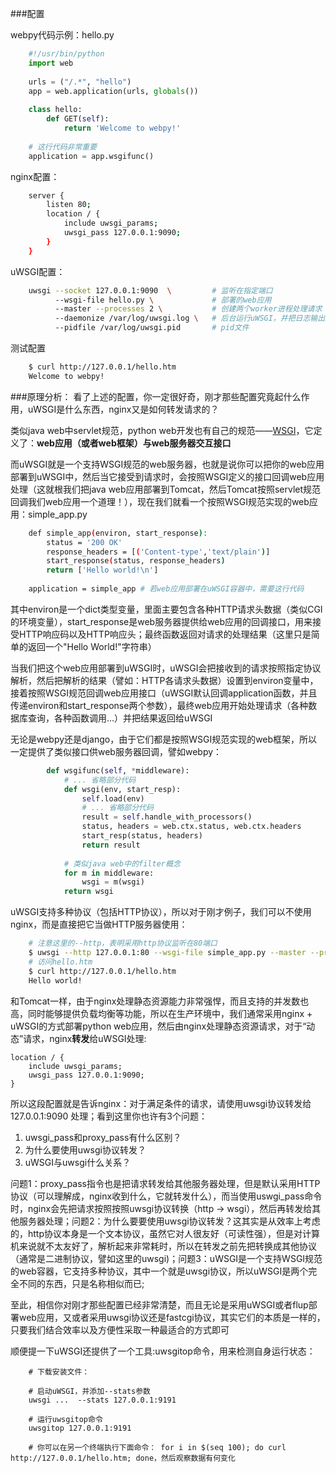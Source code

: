 
###配置

webpy代码示例：hello.py

```python
    #!/usr/bin/python
    import web
    
    urls = ("/.*", "hello")
    app = web.application(urls, globals())
    
    class hello:
        def GET(self):
            return 'Welcome to webpy!'
            
    # 这行代码非常重要
    application = app.wsgifunc()
```    
nginx配置：

```sh
    server {
        listen 80; 
        location / { 
            include uwsgi_params;                                                                                
            uwsgi_pass 127.0.0.1:9090;
        }   
    }   
``` 
uWSGI配置：
```sh
    uwsgi --socket 127.0.0.1:9090  \         # 监听在指定端口
          --wsgi-file hello.py \             # 部署的web应用
          --master --processes 2 \           # 创建两个worker进程处理请求
          --daemonize /var/log/uwsgi.log \   # 后台运行uWSGI，并把日志输出到指定文件
          --pidfile /var/log/uwsgi.pid       # pid文件
```    
测试配置
```sh
    $ curl http://127.0.0.1/hello.htm
    Welcome to webpy!
```    
    
###原理分析：
看了上述的配置，你一定很好奇，刚才那些配置究竟起什么作用，uWSGI是什么东西，nginx又是如何转发请求的？

类似java web中servlet规范，python web开发也有自己的规范——[WSGI](http://www.python.org/dev/peps/pep-3333/)，它定义了：**web应用（或者web框架）与web服务器交互接口**
        
而uWSGI就是一个支持WSGI规范的web服务器，也就是说你可以把你的web应用部署到uWSGI中，然后当它接受到请求时，会按照WSGI定义的接口回调web应用处理（这就根我们把java web应用部署到Tomcat，然后Tomcat按照servlet规范回调我们web应用一个道理！），现在我们就看一个按照WSGI规范实现的web应用：simple_app.py
```sh    
    def simple_app(environ, start_response):
        status = '200 OK'
        response_headers = [('Content-type','text/plain')]
        start_response(status, response_headers)
        return ['Hello world!\n']
    
    application = simple_app # 若web应用部署在uWSGI容器中，需要这行代码
```    
其中environ是一个dict类型变量，里面主要包含各种HTTP请求头数据（类似CGI的环境变量），start_response是web服务器提供给web应用的回调接口，用来接受HTTP响应码以及HTTP响应头；最终函数返回对请求的处理结果（这里只是简单的返回一个"Hello World!"字符串）

当我们把这个web应用部署到uWSGI时，uWSGI会把接收到的请求按照指定协议解析，然后把解析的结果（譬如：HTTP各请求头数据）设置到environ变量中，接着按照WSGI规范回调web应用接口（uWSGI默认回调application函数，并且传递environ和start_response两个参数），最终web应用开始处理请求（各种数据库查询，各种函数调用...）并把结果返回给uWSGI

无论是webpy还是django，由于它们都是按照WSGI规范实现的web框架，所以一定提供了类似接口供web服务器回调，譬如webpy：
```python
        def wsgifunc(self, *middleware):                                                                             
            # ... 省略部分代码
            def wsgi(env, start_resp):
                self.load(env)
                # ... 省略部分代码
                result = self.handle_with_processors()
                status, headers = web.ctx.status, web.ctx.headers
                start_resp(status, headers)         
                return result
    
            # 类似java web中的filter概念
            for m in middleware: 
                wsgi = m(wsgi)
            return wsgi
```

uWSGI支持多种协议（包括HTTP协议），所以对于刚才例子，我们可以不使用nginx，而是直接把它当做HTTP服务器使用：
```sh
    # 注意这里的--http，表明采用http协议监听在80端口
    $ uwsgi --http 127.0.0.1:80 --wsgi-file simple_app.py --master --processes 2 --daemonize /var/log/uwsgi.log --pidfile /var/log/uwsgi.pid
    # 访问hello.htm
    $ curl http://127.0.0.1/hello.htm
    Hello world!
```

和Tomcat一样，由于nginx处理静态资源能力非常强悍，而且支持的并发数也高，同时能够提供负载均衡等功能，所以在生产环境中，我们通常采用nginx + uWSGI的方式部署python web应用，然后由nginx处理静态资源请求，对于“动态”请求，nginx**转发**给uWSGI处理:

    location / { 
        include uwsgi_params;                                                                                
        uwsgi_pass 127.0.0.1:9090;
    }   
    
所以这段配置就是告诉nginx：对于满足条件的请求，请使用uwsgi协议转发给127.0.0.1:9090 处理；看到这里你也许有3个问题：
 1. uwsgi_pass和proxy_pass有什么区别？
 2. 为什么要使用uwsgi协议转发？
 3. uWSGI与uwsgi什么关系？

问题1：proxy_pass指令也是把请求转发给其他服务器处理，但是默认采用HTTP协议（可以理解成，nginx收到什么，它就转发什么），而当使用uswgi_pass命令时，nginx会先把请求按照按照uwsgi协议转换（http -> wsgi），然后再转发给其他服务器处理；问题2：为什么要要使用uwsgi协议转发？这其实是从效率上考虑的，http协议本身是一个文本协议，虽然它对人很友好（可读性强），但是对计算机来说就不太友好了，解析起来非常耗时，所以在转发之前先把转换成其他协议（通常是二进制协议，譬如这里的uwsgi)；问题3：uWSGI是一个支持WSGI规范的web容器，它支持多种协议，其中一个就是uwsgi协议，所以uWSGI是两个完全不同的东西，只是名称相似而已;

至此，相信你对刚才那些配置已经非常清楚，而且无论是采用uWSGI或者flup部署web应用，又或者采用uwsgi协议还是fastcgi协议，其实它们的本质是一样的，只要我们结合效率以及方便性采取一种最适合的方式即可

顺便提一下uWSGI还提供了一个工具:uwsgitop命令，用来检测自身运行状态：

```
    # 下载安装文件：
    
    # 启动uWSGI，并添加--stats参数
    uwsgi ...  --stats 127.0.0.1:9191
    
    # 运行uwsgitop命令
    uwsgitop 127.0.0.1:9191
    
    # 你可以在另一个终端执行下面命令： for i in $(seq 100); do curl http://127.0.0.1/hello.htm; done，然后观察数据有何变化
```









    
    
